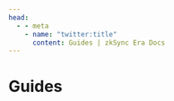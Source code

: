 ```yaml
---
head:
  - - meta
    - name: "twitter:title"
      content: Guides | zkSync Era Docs
---
```


# Guides
